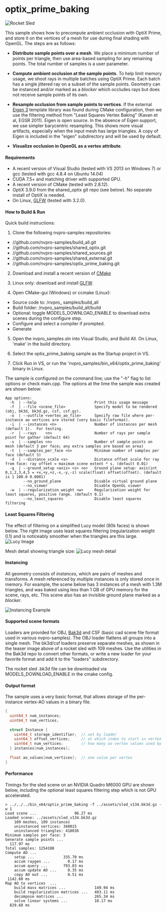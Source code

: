 
optix_prime_baking
==================

![Rocket Sled](https://github.com/nvpro-samples/optix_prime_baking/blob/master/doc/sled_multiple_meshes.png)

This sample shows how to precompute ambient occlusion with OptiX Prime, and store it on the
vertices of a mesh for use during final shading with OpenGL.  The steps are as follows:

  * **Distribute sample points over a mesh**. We place a minimum number of points per triangle, then use area-based sampling for any remaining points.  The total number of samples is a user parameter.

  * **Compute ambient occlusion at the sample points**.  To help limit memory usage, we shoot rays in multiple batches using OptiX Prime.  Each batch has a single jittered ray on a subset of the sample points.  Geometry can be instanced and/or marked as a *blocker* which occludes rays but does not receive sample points of its own.

  * **Resample occlusion from sample points to vertices**.  If the external [Eigen 3](http://eigen.tuxfamily.org) template library was found during CMake configuration, then we use the 
  filtering method from "Least Squares Vertex Baking" (Kavan et al, EGSR 2011).  Eigen is open source.  In the absence of Eigen support, we use simpler barycentric resampling.  This shows more visual artifacts, especially when the input mesh has large triangles.  A copy of Eigen is included in the "eigen" subdirectory and will be used by default.

  * **Visualize occlusion in OpenGL as a vertex attribute**.

#### Requirements
  * A recent version of Visual Studio (tested with VS 2013 on Windows 7) or gcc (tested with gcc 4.8.4 on Ubuntu 14.04) 
  * CUDA 7.5+ and matching driver with supported GPU.
  * A recent version of CMake (tested with 2.8.12).
  * OptiX 3.9.0 from the shared_optix git repo (see below).  No separate install of OptiX is needed.
  * On Linux, [GLFW](http://www.glfw.org/) (tested with 3.2.0).

#### How to Build & Run

Quick build instructions:

1) Clone the following nvpro-samples repositories:
  - //github.com/nvpro-samples/build_all.git
  - //github.com/nvpro-samples/shared_optix.git
  - //github.com/nvpro-samples/shared_sources.git
  - //github.com/nvpro-samples/shared_external.git
  - //github.com/nvpro-samples/optix_prime_baking.git

2) Download and install a recent version of [CMake](https://cmake.org)

3) Linux only: download and install [GLFW](http://www.glfw.org/).

4) Open CMake-gui (Windows) or ccmake (Linux):
  - Source code to: /nvpro_ samples/build_all
  - Build folder: /nvpro_samples/build_all/build
  - Optional: toggle MODELS_DOWNLOAD_ENABLE to download extra scenes during the configure step.
  - Configure and select a compiler if prompted.
  - Generate

5) Open the nvpro_samples.sln into Visual Studio, and Build All.  On Linux, 'make' in the build directory.

6) Select the optix_prime_baking sample as the Startup project in VS.

7) Click Run in VS, or run the 'nvpro_samples/bin_x64/optix_prime_baking' binary in Linux.

The sample is configured on the command line; use the "-h" flag to list options or check main.cpp.  The options at the time the sample was created are shown below:
~~~
App options:
  -h  | --help                          Print this usage message
  -f  | --file <scene_file>             Specify model to be rendered (obj, bk3d, bk3d.gz, csf, csf.gz).
  -o  | --outfile <vertex_ao_file>      Specify raw file where per-instance ao vertices are stored (very basic fileformat).
  -i  | --instances <n>                 Number of instances per mesh (default 1).  For testing.
  -r  | --rays    <n>                   Number of rays per sample point for gather (default 64)
  -s  | --samples <n>                   Number of sample points on mesh (default 3 per face; any extra samples are based on area)
  -t  | --samples_per_face <n>          Minimum number of samples per face (default 3)
  -d  | --distance_scale <s>            Distance offset scale for ray from face: ray offset = maximum scene extent * s. (default 0.01)
  -g  | --ground_setup <axis> <s> <o>   Ground plane setup: axis(int 0,1,2,3,4,5 = +x,+y,+z,-x,-y,-z) scale(float) offset(offset). (default is 1 100.0 0.0001)
        --no_ground_plane               Disable virtual ground plane
        --no_viewer                     Disable OpenGL viewer
  -w  | --regularization_weight <w>     Regularization weight for least squares, positive range. (default 0.1)
        --no_least_squares              Disable least squares filtering
 ~~~
 
#### Least Squares Filtering

The effect of filtering on a simplified Lucy model (80k faces) is shown below.  The right image uses least squares filtering (regularization weight 0.1) and is noticeably smoother when the triangles are this large.
![Lucy Image](https://github.com/nvpro-samples/optix_prime_baking/blob/master/doc/lucy_least_squares_comparison.png)

Mesh detail showing triangle size: 
![Lucy mesh detail](https://github.com/nvpro-samples/optix_prime_baking/blob/master/doc/lucy_meshlab.png)

#### Instancing

All geometry consists of *instances*, which are pairs of meshes and transforms.  A mesh referenced by multiple instances is only stored once in memory.  For example, the scene below has 3 instances of a mesh with 1.3M triangles, and was baked using less than 1 GB of GPU memory for the scene, rays, etc.  This scene also has an invisible ground plane marked as a *blocker*.

![Instancing Example](https://github.com/nvpro-samples/optix_prime_baking/blob/master/doc/hunter_instances.png)

#### Supported scene formats 

Loaders are provided for OBJ, [Bak3d](https://github.com/tlorach/Bak3d) and CSF (basic cad scene file format used in various nvpro-samples).  The OBJ loader flattens all groups into a single mesh.  The bk3d/csf loaders preserve separate meshes, as shown in the teaser image above of a rocket sled with 109 meshes.  Use the utilities in the Bak3d repo to convert other formats, or write a new loader for your favorite format and add it to the "loaders" subdirectory.

The rocket sled .bk3d file can be downloaded via MODELS_DOWNLOAD_ENABLE in the cmake config.

#### Output format

The sample uses a very basic format, that allows storage of the per-instance vertex-AO values in a binary file.

~~~ cpp
{
  uint64_t num_instances;
  uint64_t num_vertices;
  
  struct Instance {
    uint64_t storage_identifier;  // set by loader
    uint64_t offset_vertices;     // at which index to start in vertex array
    uint64_t num_vertices;        // how many ao vertex values used by instance
  } instances[num_instances];
  
  float ao_values[num_vertices];  // one value per vertex
}
~~~

#### Performance

Timings for the sled scene on an NVIDIA Quadro M6000 GPU are shown below, including the optional least squares filtering step which is not GPU accelerated.

~~~
> ../../../bin_x64/optix_prime_baking -f ../assets/sled_v134.bk3d.gz -w 1
Load scene ...                 96.27 ms
Loaded scene: ../assets/sled_v134.bk3d.gz
	109 meshes, 109 instances
	uninstanced vertices: 348015
	uninstanced triangles: 418036
Minimum samples per face: 3
Generate sample points ... 
  117.97 ms
Total samples: 1254108
Compute AO ...             
	setup ...             335.70 ms
	accum raygen ...        0.17 ms
	accum query ...       793.83 ms
	accum update AO ...     0.35 ms
	copy AO out ...         0.51 ms
 1142.60 ms
Map AO to vertices  ...    
	build mass matrices ...             149.94 ms
	build regularization matrices ...   403.11 ms
	decompose matrices ...              265.34 ms
	solve linear systems ...            10.17 ms
  829.68 ms
~~~





